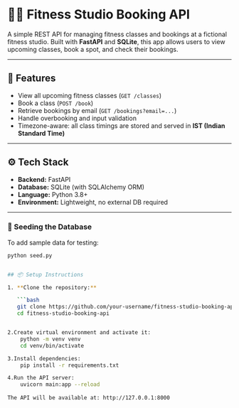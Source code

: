 # 🧘‍♀️ Fitness Studio Booking API

A simple REST API for managing fitness classes and bookings at a fictional fitness studio. Built with **FastAPI** and **SQLite**, this app allows users to view upcoming classes, book a spot, and check their bookings.

---

## 🚀 Features

- View all upcoming fitness classes (`GET /classes`)
- Book a class (`POST /book`)
- Retrieve bookings by email (`GET /bookings?email=...`)
- Handle overbooking and input validation
- Timezone-aware: all class timings are stored and served in **IST (Indian Standard Time)**

---

## ⚙️ Tech Stack

- **Backend:** FastAPI
- **Database:** SQLite (with SQLAlchemy ORM)
- **Language:** Python 3.8+
- **Environment:** Lightweight, no external DB required

---

### 🧪 Seeding the Database

To add sample data for testing:

```bash
python seed.py


## 📦 Setup Instructions

1. **Clone the repository:**

   ```bash
   git clone https://github.com/your-username/fitness-studio-booking-api.git
   cd fitness-studio-booking-api


2.Create virtual environment and activate it:
    python -m venv venv
    cd venv/bin/activate 

3.Install dependencies:
    pip install -r requirements.txt

4.Run the API server:
    uvicorn main:app --reload
    
The API will be available at: http://127.0.0.1:8000